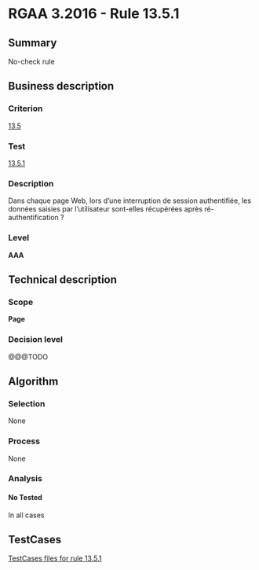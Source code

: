 # RGAA 3.2016 - Rule 13.5.1

## Summary
No-check rule


## Business description

### Criterion
[13.5](http://references.modernisation.gouv.fr/rgaa-accessibilite/criteres.html#crit-13-5)

### Test
[13.5.1](http://references.modernisation.gouv.fr/rgaa-accessibilite/criteres.html#test-13-5-1)

### Description
<div lang="fr">Dans chaque page Web, lors d&#x2019;une interruption de session authentifi&#xE9;e, les donn&#xE9;es saisies par l&#x2019;utilisateur sont-elles r&#xE9;cup&#xE9;r&#xE9;es apr&#xE8;s r&#xE9;-authentification&nbsp;?</div>

### Level
**AAA**


## Technical description

### Scope
**Page**

### Decision level
@@@TODO


## Algorithm

### Selection
None

### Process
None

### Analysis

#### No Tested
In all cases


##  TestCases

[TestCases files for rule 13.5.1](https://github.com/Asqatasun/Asqatasun/tree/RGAA_3.2016/rules/rules-rgaa3.2016/src/test/resources/testcases/rgaa32016/Rgaa32016Rule130501/)


